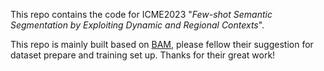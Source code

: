 
This repo contains the code for ICME2023 "*Few-shot Semantic Segmentation by Exploiting Dynamic and Regional Contexts*".

This repo is mainly built based on [BAM](https://github.com/chunbolang/BAM), please fellow their suggestion for dataset prepare and training set up. Thanks for their great work!




